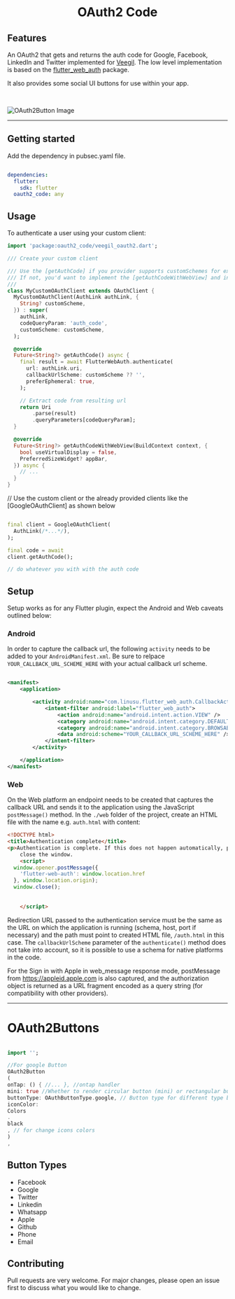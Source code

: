 <h1 align="center">OAuth2 Code</h1>

## Features

An OAuth2 that gets and returns the auth code for Google, Facebook, LinkedIn and Twitter implemented
for [Veegil](https://veegil.com). The low level implementation is based on
the [flutter_web_auth](https://pub.dev/packages/flutter_web_auth) package.

It also provides some social UI buttons for use within your app.

<br>

![OAuth2Button Image](https://github.com/Colman1000/veegil_oauth2/blob/main/lib/images/phone_screen.png?raw=true, "OAuth2Button Image")

-----

## Getting started

Add the dependency in pubsec.yaml file.

```yaml

dependencies:
  flutter:
    sdk: flutter
  oauth2_code: any
```

## Usage

To authenticate a user using your custom client:

```dart
import 'package:oauth2_code/veegil_oauth2.dart';

/// Create your custom client 

/// Use the [getAuthCode] if you provider supports customSchemes for example `com.example.app://auth`
/// If not, you'd want to implement the [getAuthCodeWithWebView] and intercept the code manually
/// 
class MyCustomOAuthClient extends OAuthClient {
  MyCustomOAuthClient(AuthLink authLink, {
    String? customScheme,
  }) : super(
    authLink,
    codeQueryParam: 'auth_code',
    customScheme: customScheme,
  );

  @override
  Future<String?> getAuthCode() async {
    final result = await FlutterWebAuth.authenticate(
      url: authLink.uri,
      callbackUrlScheme: customScheme ?? '',
      preferEphemeral: true,
    );

    // Extract code from resulting url
    return Uri
        .parse(result)
        .queryParameters[codeQueryParam];
  }

  @override
  Future<String?> getAuthCodeWithWebView(BuildContext context, {
    bool useVirtualDisplay = false,
    PreferredSizeWidget? appBar,
  }) async {
    // ...
  }
}
```

// Use the custom client or the already provided clients like the [GoogleOAuthClient] as shown below

```dart

final client = GoogleOAuthClient(
  AuthLink(/*...*/),
);

final code = await
client.getAuthCode();

// do whatever you with with the auth code
```

## Setup

Setup works as for any Flutter plugin, expect the Android and Web caveats outlined below:

### Android

In order to capture the callback url, the following `activity` needs to be added to
your `AndroidManifest.xml`. Be sure to relpace `YOUR_CALLBACK_URL_SCHEME_HERE` with your actual
callback url scheme.

```xml

<manifest>
    <application>

        <activity android:name="com.linusu.flutter_web_auth.CallbackActivity">
            <intent-filter android:label="flutter_web_auth">
                <action android:name="android.intent.action.VIEW" />
                <category android:name="android.intent.category.DEFAULT" />
                <category android:name="android.intent.category.BROWSABLE" />
                <data android:scheme="YOUR_CALLBACK_URL_SCHEME_HERE" />
            </intent-filter>
        </activity>

    </application>
</manifest>
```

### Web

On the Web platform an endpoint needs to be created that captures the callback URL and sends it to
the application using the JavaScript `postMessage()` method. In the `./web` folder of the project,
create an HTML file with the name e.g. `auth.html` with content:

```html
<!DOCTYPE html>
<title>Authentication complete</title>
<p>Authentication is complete. If this does not happen automatically, please
    close the window.
    <script>
  window.opener.postMessage({
    'flutter-web-auth': window.location.href
  }, window.location.origin);
  window.close();
    
    
    </script>
```

Redirection URL passed to the authentication service must be the same as the URL on which the
application is running (schema, host, port if necessary) and the path must point to created HTML
file, `/auth.html` in this case. The `callbackUrlScheme` parameter of the `authenticate()` method
does not take into account, so it is possible to use a schema for native platforms in the code.

For the Sign in with Apple in web_message response mode, postMessage from https://appleid.apple.com
is also captured, and the authorization object is returned as a URL fragment encoded as a query
string (for compatibility with other providers).

----

# OAuth2Buttons

```dart

import '';

//For google Button
OAuth2Button
(
onTap: () { //... }, //ontap handler
mini: true //Whether to render circular button (mini) or rectangular button
buttonType: OAuthButtonType.google, // Button type for different type buttons
iconColor:
Colors
.
black
, // for change icons colors
)
,  
```

## Button Types

- Facebook
- Google
- Twitter
- Linkedin
- Whatsapp
- Apple
- Github
- Phone
- Email

## Contributing

Pull requests are very welcome. For major changes, please open an issue first to discuss what you
would like to change.